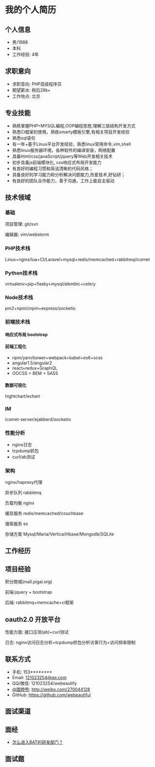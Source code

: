 # 我的个人简历

## 个人信息
- 男/1988
- 本科
- 工作经验: 4年

## 求职意向
- 求职意向: PHP高级程序员
- 期望薪水: 税后28k+
- 工作地点: 北京

## 专业技能
* 熟练掌握PHP+MYSQL编程,OOP编程思想,理解三层结构开发方式
* 熟悉CI框架的使用，熟练smarty模板引擎,有相关项目开发经验
* 熟悉sql语句
* 有一年+基于Linux平台开发经验，熟悉linux常用命令,vim,shell
* 熟悉linux服务器环境，各种软件的编译安装，网络配置
* 具备html/css/javaScript/jquery等Web开发相关技术
* 初步具备js前端模块化, css响应式布局开发能力
* 有良好的编程习惯和简洁清晰的代码风格；
* 具备良好的学习能力和分析解决问题能力,热爱技术,好钻研；
* 有良好的团队合作能力，善于沟通，工作上能自主驱动

## 技术领域

### 基础
项目管理: git/svn

编辑器: vim/webstorm

### PHP技术栈

Linux+nginx/lua+CI/Laravel+mysql+redis/memcached+rabbitmq/icomet

### Python技术栈

virtualenv+pip+flasky+mysql/alembic+celery

### Node技术栈

pm2+npm/cnpm+express/socketio

### 前端技术栈

#### 响应式布局 bootstrap

#### 前端工程化

* npm/yarn/bower+webpack+babel+es6+scss  
* angular1.5/angular2  
* react+redux+GraphQL  
* OOCSS + BEM + SASS

#### 数据可视化
hightchart/echart

### IM

icomet-server/ejabberd/socketio

### 性能分析
* nginx日志  
* tcpdump抓包  
* curl/ab测试

### 架构
nginx/haproxy代理

异步队列 rabbitmq

负载均衡 nginx

缓存服务 redis/memcached/couchbase

搜索服务 es

存储方案 Mysql/Maria/Vertica/Hbase/Mongodb/SQLite


## 工作经历

## 项目经验

积分商城(mall.pigai.org)

前端:jquery + bootstrap

后端: rabbitmq+memcache+ci框架

## oauth2.0 开放平台

性能方面: 接口压测(ab)+curl测试

日志: nginx访问日志分析+tcpdump抓包分析访客行为+访问频率限制


## 联系方式
* 手机: 153********
* Email: 121023254@qq.com
* QQ/微信: 121023254/webeautify
* [@围脖熊](http://weibo.com/270044128): <http://weibo.com/270044128>
* GitHub: <https://github.com/webeautiful>

## 面试渠道

## 面经
* [怎么进入BAT的研发部门？](http://www.zhihu.com/question/25680951)

## 面试题

